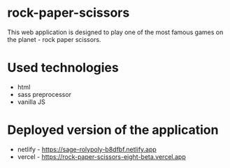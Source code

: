 # rock-paper-scissors
This web application is designed to play one of the most famous games on the planet - rock paper scissors.

# Used technologies
- html
- sass preprocessor
- vanilla JS

# Deployed version of the application
- netlify - https://sage-rolypoly-b8dfbf.netlify.app
- vercel - https://rock-paper-scissors-eight-beta.vercel.app
